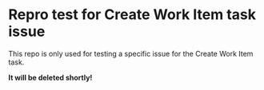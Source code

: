 # Repro test for Create Work Item task issue
This repo is only used for testing a specific issue for the Create Work Item task.

**It will be deleted shortly!**
